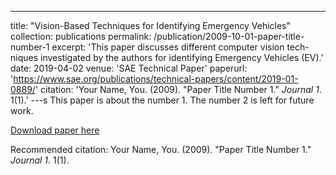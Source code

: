 ---
title: "Vision-Based Techniques for Identifying Emergency Vehicles"
collection: publications
permalink: /publication/2009-10-01-paper-title-number-1
excerpt: 'This paper discusses different computer vision tech-niques investigated by the authors for identifying Emergency Vehicles (EV).'
date: 2019-04-02
venue: 'SAE Technical Paper'
paperurl: 'https://www.sae.org/publications/technical-papers/content/2019-01-0889/'
citation: 'Your Name, You. (2009). &quot;Paper Title Number 1.&quot; <i>Journal 1</i>. 1(1).'
---s
This paper is about the number 1. The number 2 is left for future work.

[Download paper here](http://academicpages.github.io/files/paper1.pdf)

Recommended citation: Your Name, You. (2009). "Paper Title Number 1." <i>Journal 1</i>. 1(1).